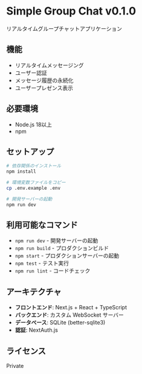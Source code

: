 # Simple Group Chat v0.1.0

リアルタイムグループチャットアプリケーション

## 機能

- リアルタイムメッセージング
- ユーザー認証
- メッセージ履歴の永続化
- ユーザープレゼンス表示

## 必要環境

- Node.js 18以上
- npm

## セットアップ

```bash
# 依存関係のインストール
npm install

# 環境変数ファイルをコピー
cp .env.example .env

# 開発サーバーの起動
npm run dev
```

## 利用可能なコマンド

- `npm run dev` - 開発サーバーの起動
- `npm run build` - プロダクションビルド
- `npm start` - プロダクションサーバーの起動
- `npm test` - テスト実行
- `npm run lint` - コードチェック

## アーキテクチャ

- **フロントエンド**: Next.js + React + TypeScript
- **バックエンド**: カスタム WebSocket サーバー
- **データベース**: SQLite (better-sqlite3)
- **認証**: NextAuth.js

## ライセンス

Private
